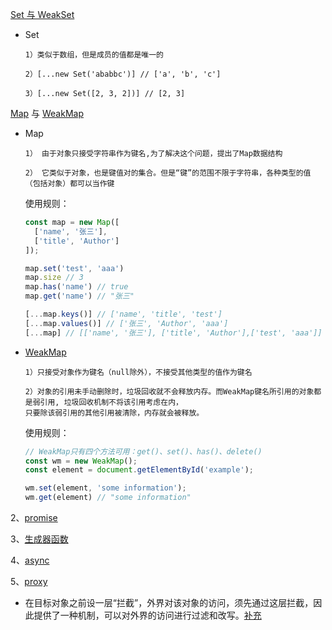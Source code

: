 [Set 与 WeakSet](https://es6.ruanyifeng.com/#docs/set-map)
  * Set
  
    ```
    1）类似于数组，但是成员的值都是唯一的

    2）[...new Set('ababbc')] // ['a', 'b', 'c']

    3）[...new Set([2, 3, 2])] // [2, 3]
    ```
    
[Map](https://es6.ruanyifeng.com/#docs/set-map) 与 [WeakMap](https://www.zhangxinxu.com/wordpress/2021/08/js-weakmap-es6/)  
  * Map
  
    ```
    1） 由于对象只接受字符串作为键名,为了解决这个问题，提出了Map数据结构

    2） 它类似于对象，也是键值对的集合。但是“键”的范围不限于字符串，各种类型的值（包括对象）都可以当作键
    ```
    使用规则：
    ```javaScript
    const map = new Map([
      ['name', '张三'],
      ['title', 'Author']
    ]);
    
    map.set('test', 'aaa')
    map.size // 3
    map.has('name') // true
    map.get('name') // "张三"
    
    [...map.keys()] // ['name', 'title', 'test']
    [...map.values()] // ['张三', 'Author', 'aaa']
    [...map] // [['name', '张三'], ['title', 'Author'],['test', 'aaa']]
    ```
  * [WeakMap](https://www.zhangxinxu.com/wordpress/2021/08/js-weakmap-es6/)  
    ```
    1）只接受对象作为键名（null除外），不接受其他类型的值作为键名
    
    2）对象的引用未手动删除时，垃圾回收就不会释放内存。而WeakMap键名所引用的对象都是弱引用, 垃圾回收机制不将该引用考虑在内，
    只要除该弱引用的其他引用被清除，内存就会被释放。
    ```
    使用规则：
    ```javascript
    // WeakMap只有四个方法可用：get()、set()、has()、delete()
    const wm = new WeakMap();
    const element = document.getElementById('example');

    wm.set(element, 'some information');
    wm.get(element) // "some information"
    ```

2、[promise](https://es6.ruanyifeng.com/#docs/promise)

3、[生成器函数](https://juejin.cn/post/6844903877221810183)

4、[async](https://es6.ruanyifeng.com/#docs/async)

5、[proxy](https://es6.ruanyifeng.com/#docs/proxy)

* 在目标对象之前设一层“拦截”，外界对该对象的访问，须先通过这层拦截，因此提供了一种机制，可以对外界的访问进行过滤和改写。[补充](https://blog.fundebug.com/2019/07/27/javascript-es6-how-to-use-proxy/)
